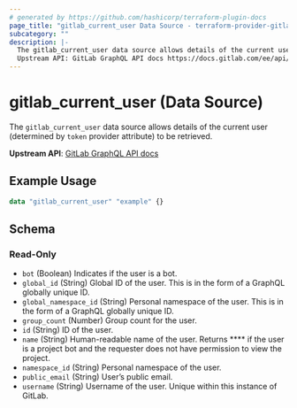 ```yaml
---
# generated by https://github.com/hashicorp/terraform-plugin-docs
page_title: "gitlab_current_user Data Source - terraform-provider-gitlab"
subcategory: ""
description: |-
  The gitlab_current_user data source allows details of the current user (determined by token provider attribute) to be retrieved.
  Upstream API: GitLab GraphQL API docs https://docs.gitlab.com/ee/api/graphql/reference/index.html#querycurrentuser
---
```


# gitlab_current_user (Data Source)

The `gitlab_current_user` data source allows details of the current user (determined by `token` provider attribute) to be retrieved.

**Upstream API**: [GitLab GraphQL API docs](https://docs.gitlab.com/ee/api/graphql/reference/index.html#querycurrentuser)

## Example Usage

```terraform
data "gitlab_current_user" "example" {}
```

<!-- schema generated by tfplugindocs -->
## Schema

### Read-Only

- `bot` (Boolean) Indicates if the user is a bot.
- `global_id` (String) Global ID of the user. This is in the form of a GraphQL globally unique ID.
- `global_namespace_id` (String) Personal namespace of the user. This is in the form of a GraphQL globally unique ID.
- `group_count` (Number) Group count for the user.
- `id` (String) ID of the user.
- `name` (String) Human-readable name of the user. Returns **** if the user is a project bot and the requester does not have permission to view the project.
- `namespace_id` (String) Personal namespace of the user.
- `public_email` (String) User’s public email.
- `username` (String) Username of the user. Unique within this instance of GitLab.


